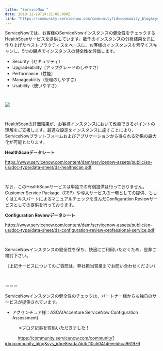 ```yaml
---
title: "ServiceNow "
date: 2019-12-19T14:21:08.000Z
link: "https://community.servicenow.com/community?id=community_blog&sys_id=4ed7d671dbf10c50414eeeb5ca9619e3"
---
```

<p>ServiceNowでは、お客様のServiceNowインスタンスの健全性をチェックするHealthScanサービスを提供しています。数千のインスタンスの分析結果を元に作り上げたベストプラクティスをベースに、お客様のインスタンスを素早くスキャンし、5つの観点でインスタンスの健全性を評価します。</p>
<ul><li>Security&#xff08;セキュリティ&#xff09;</li><li>Upgradeability&#xff08;アップグレードのしやすさ&#xff09;</li><li>Performance&#xff08;性能&#xff09;</li><li>Manageability&#xff08;管理のしやすさ&#xff09;</li><li>Usability&#xff08;使いやすさ&#xff09;</li></ul>
<p> </p>
<p><img src="https://community.servicenow.com/3e0792bddbb10c50414eeeb5ca9619c6.iix" /></p>
<p> </p>
<p>HealthScanの評価結果が、お客様インスタンスにおいて改善できるポイントの理解をご支援します。最適な設定をインスタンスに施すことにより、ServiceNowプラットフォームおよびアプリケーションから得られる効果の最大化が可能となります。</p>
<p><strong>HealthScanデータシート</strong></p>
<p><a href="https://www.servicenow.com/content/dam/servicenow-assets/public/en-us/doc-type/data-sheet/ds-healthscan.pdf" rel="nofollow">https://www.servicenow.com/content/dam/servicenow-assets/public/en-us/doc-type/data-sheet/ds-healthscan.pdf</a></p>
<p> </p>
<p>なお、このHealthScanサービスは単独での有償提供は行っておりません。Customer Service Package&#xff08;CSP&#xff09;や導入サービスの一環としての提供、もしくはエキスパートによるマニュアルチェックを含んだConfiguration Reviewサービスとしての提供を行っております。</p>
<p><strong>Configuration Reviewデータシート</strong></p>
<p><a href="https://www.servicenow.com/content/dam/servicenow-assets/public/en-us/doc-type/data-sheet/ds-configuration-review-professional-service.pdf" rel="nofollow">https://www.servicenow.com/content/dam/servicenow-assets/public/en-us/doc-type/data-sheet/ds-configuration-review-professional-service.pdf</a></p>
<p> </p>
<p>ServiceNowインスタンスの健全性を保ち、快適にご利用いただくため、是非ご検討下さい。</p>
<p>&#xff08;上記サービスについてのご質問は、弊社担当営業までお問い合わせください&#xff09;</p>
<p> </p>
<p>&#xff1d;&#xff1d;&#xff1d;</p>
<p>ServiceNowインスタンスの健全性のチェックは、パートナー様からも独自のサービスが提供されています。</p>
<ul><li>アクセンチュア様&#xff1a;ASCA(Accenture ServiceNow Configuration Assessment)</li></ul>
<p> 　　　※ブログ記事を寄稿いただきました&#xff01;</p>
<p>　　　<a href="https://community.servicenow.com/community?id&#61;community_blog&amp;sys_id&#61;e8eada7ddbf10c50414eeeb5ca961976" rel="nofollow">https://community.servicenow.com/community?id&#61;community_blog&amp;sys_id&#61;e8eada7ddbf10c50414eeeb5ca961976</a></p>
<p> </p>
<p> </p>